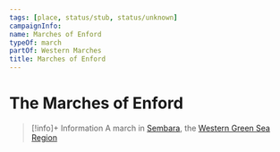 ```yaml
---
tags: [place, status/stub, status/unknown]
campaignInfo:
name: Marches of Enford
typeOf: march
partOf: Western Marches
title: Marches of Enford
---
```


# The Marches of Enford
>[!info]+ Information
> A march in [Sembara](<../sembara.md>), the [Western Green Sea Region](<../../../western-green-sea/western-green-sea-region.md>)

